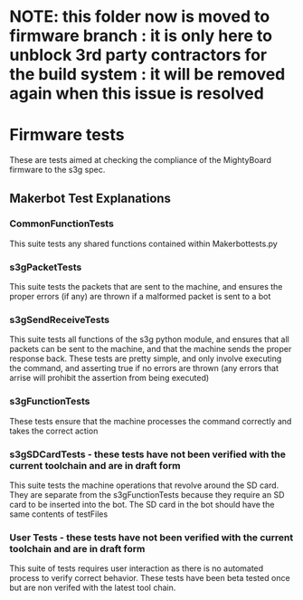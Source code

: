 # NOTE: this folder now is moved to firmware branch : it is only here to unblock 3rd party contractors for the build system : it will be removed again when this issue is resolved

# Firmware tests

These are tests aimed at checking the compliance of the MightyBoard firmware to the s3g spec.


## Makerbot Test Explanations

### CommonFunctionTests
This suite tests any shared functions contained within Makerbottests.py

### s3gPacketTests
This suite tests the packets that are sent to the machine, and ensures the proper errors (if any) are thrown if a malformed packet is sent to a bot

### s3gSendReceiveTests
This suite tests all functions of the s3g python module, and ensures that all packets can be sent to the machine, and that the machine sends the proper response back.  These tests are pretty simple, and only involve executing the command, and asserting true if no errors are thrown (any errors that arrise will prohibit the assertion from being executed)

### s3gFunctionTests
These tests ensure that the machine processes the command correctly and takes the correct action

### s3gSDCardTests - these tests have not been verified with the current toolchain and are in draft form
This suite tests the machine operations that revolve around the SD card.  They are separate from the s3gFunctionTests because they require an SD card to be inserted into the bot.  The SD card in the bot should have the same contents of testFiles

### User Tests - these tests have not been verified with the current toolchain and are in draft form
This suite of tests requires user interaction as there is no automated process to verify correct behavior.  These tests have been beta tested once but are non verifed with the latest tool chain.

